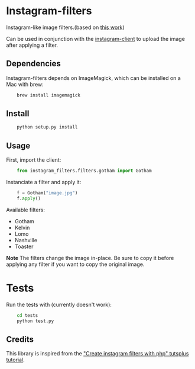 Instagram-filters
=================

Instagram-like image filters.(based on [this work](https://github.com/acoomans/instagram-filters))

Can be used in conjunction with the [instagram-client](https://bitbucket.org/acoomans/instagram-client) to upload the image after applying a filter.

## Dependencies

Instagram-filters depends on ImageMagick, which can be installed on a Mac with brew:
```sh
	brew install imagemagick
```
## Install
```sh
	python setup.py install
```

## Usage

First, import the client:
```python
	from instagram_filters.filters.gotham import Gotham
```
Instanciate a filter and apply it:
```python
	f = Gotham("image.jpg")
	f.apply()
```
Available filters:

- Gotham
- Kelvin
- Lomo
- Nashville
- Toaster

**Note** The filters change the image in-place. Be sure to copy it before applying any filter if you want to copy the original image.


# Tests

Run the tests with (currently doesn't work):
```sh
	cd tests
	python test.py
```
## Credits

This library is inspired from the ["Create instagram filters with php" tutsplus tutorial](http://net.tutsplus.com/tutorials/php/create-instagram-filters-with-php/).
